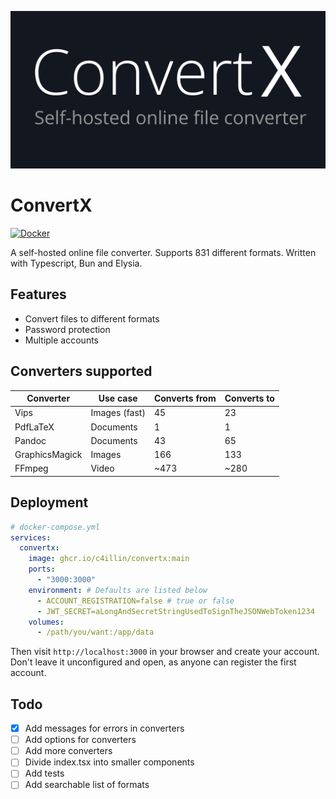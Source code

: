 ![ConvertX](images/logo.png)
# ConvertX
[![Docker](https://github.com/C4illin/ConvertX/actions/workflows/docker-publish.yml/badge.svg?branch=main)](https://github.com/C4illin/ConvertX/actions/workflows/docker-publish.yml)

A self-hosted online file converter. Supports 831 different formats. Written with Typescript, Bun and Elysia.

## Features

- Convert files to different formats
- Password protection
- Multiple accounts

## Converters supported

| Converter      | Use case      | Converts from | Converts to |
|----------------|---------------|---------------|-------------|
| Vips           | Images (fast) | 45            | 23          |
| PdfLaTeX       | Documents     | 1             | 1           |
| Pandoc         | Documents     | 43            | 65          |
| GraphicsMagick | Images        | 166           | 133         |
| FFmpeg         | Video         | ~473          | ~280        |

<!-- many ffmpeg fileformats are duplicates -->

## Deployment

```yml
# docker-compose.yml
services:
  convertx: 
    image: ghcr.io/c4illin/convertx:main
    ports:
      - "3000:3000"
    environment: # Defaults are listed below
      - ACCOUNT_REGISTRATION=false # true or false
      - JWT_SECRET=aLongAndSecretStringUsedToSignTheJSONWebToken1234
    volumes:
      - /path/you/want:/app/data
```

<!-- or

```bash
docker run ghcr.io/c4illin/convertx:master -p 3000:3000 -e ACCOUNT_REGISTRATION=false -v /path/you/want:/app/data
``` -->

Then visit `http://localhost:3000` in your browser and create your account. Don't leave it unconfigured and open, as anyone can register the first account.

## Todo
- [x] Add messages for errors in converters
- [ ] Add options for converters
- [ ] Add more converters
- [ ] Divide index.tsx into smaller components
- [ ] Add tests
- [ ] Add searchable list of formats
